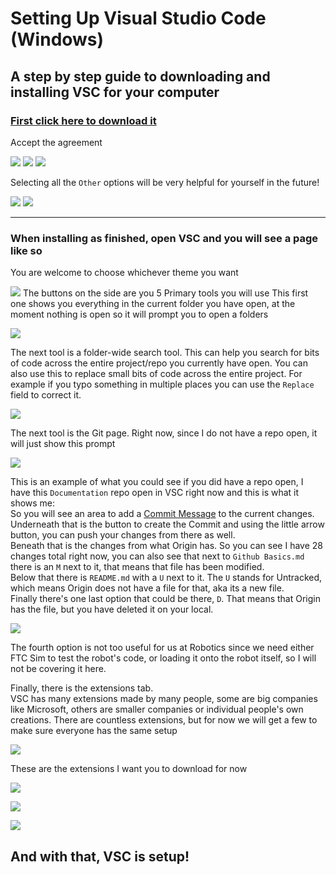 # Setting Up Visual Studio Code (Windows)
## A step by step guide to downloading and installing VSC for your computer
### [First click here to download it](https://code.visualstudio.com/download)
Accept the agreement

![](assets/SettingUpVSC/01.png)
![](assets/SettingUpVSC/02.png)
![](assets/SettingUpVSC/03.png)

Selecting all the `Other` options will be very helpful for yourself in the future!

![](assets/SettingUpVSC/04.png)
![](assets/SettingUpVSC/05.png)

---
### When installing as finished, open VSC and you will see a page like so
You are welcome to choose whichever theme you want

![](assets/SettingUpVSC/06.png)
The buttons on the side are you 5 Primary tools you will use
This first one shows you everything in the current folder you have open, at the moment nothing is open so it will prompt you to open a folders

![](assets/SettingUpVSC/07.png)

The next tool is a folder-wide search tool. This can help you search for bits of code across the entire project/repo you currently have open. You can also use this to replace small bits of code across the entire project. For example if you typo something in multiple places you can use the `Replace` field to correct it.

![](assets/SettingUpVSC/08.png)

The next tool is the Git page. Right now, since I do not have a repo open, it will just show this prompt

![](assets/SettingUpVSC/09.png)

This is an example of what you could see if you did have a repo open, I have this `Documentation` repo open in VSC right now and this is what it shows me:  
So you will see an area to add a [Commit Message](https://github.com/FTC-Robotics3738/Documentation/blob/main/Github%20Basics.md) to the current changes. Underneath that is the button to create the Commit and using the little arrow button, you can push your changes from there as well.  
Beneath that is the changes from what Origin has. So you can see I have 28 changes total right now, you can also see that next to `Github Basics.md` there is an `M` next to it, that means that file has been modified.  
Below that there is `README.md` with a `U` next to it. The `U` stands for Untracked, which means Origin does not have a file for that, aka its a new file.   
Finally there's one last option that could be there, `D`. That means that Origin has the file, but you have deleted it on your local.

![](assets/SettingUpVSC/10.png)

The fourth option is not too useful for us at Robotics since we need either FTC Sim to test the robot's code, or loading it onto the robot itself, so I will not be covering it here.

Finally, there is the extensions tab.  
VSC has many extensions made by many people, some are big companies like Microsoft, others are smaller companies or individual people's own creations. There are countless extensions, but for now we will get a few to make sure everyone has the same setup

![](assets/SettingUpVSC/11.png)

These are the extensions I want you to download for now

![](assets/SettingUpVSC/12.png)

![](assets/SettingUpVSC/13.png)

![](assets/SettingUpVSC/14.png)

## And with that, VSC is setup!